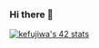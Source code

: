 ### Hi there 👋

[![kefujiwa's 42 stats](https://badge42.herokuapp.com/api/stats/kefujiwa?cursus=42cursus)](https://github.com/JaeSeoKim/badge42)

<!--
**kefujiwa/kefujiwa** is a ✨ _special_ ✨ repository because its `README.md` (this file) appears on your GitHub profile.

Here are some ideas to get you started:

- 🔭 I’m currently working on ...
- 🌱 I’m currently learning ...
- 👯 I’m looking to collaborate on ...
- 🤔 I’m looking for help with ...
- 💬 Ask me about ...
- 📫 How to reach me: ...
- 😄 Pronouns: ...
- ⚡ Fun fact: ...
-->
